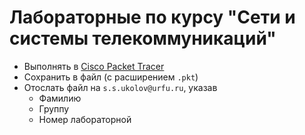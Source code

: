 # Лабораторные по курсу "Сети и системы телекоммуникаций"

- Выполнять в [Cisco Packet Tracer][cpt]
- Сохранить в файл (с расширением `.pkt`)
- Отослать файл на `s.s.ukolov@urfu.ru`, указав
    + Фамилию
    + Группу
    + Номер лабораторной
    
[cpt]: https://www.netacad.com/ru/courses/packet-tracer